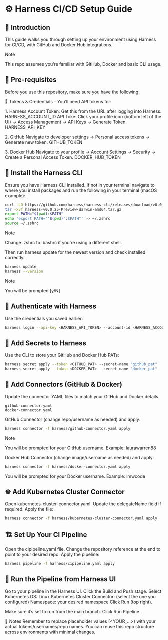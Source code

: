 # ⚙️ Harness CI/CD Setup Guide

## 🚀 Introduction

This guide walks you through setting up your environment using Harness for CI/CD, with GitHub and Docker Hub integrations.

> [!NOTE]
> This repo assumes you’re familiar with GitHub, Docker and basic CLI usage.

## 📌 Pre-requisites

Before you use this repository, make sure you have the following:

🔐 Tokens & Credentials - You’ll need API tokens for:

1. Harness
Account Token: Get this from the URL after logging into Harness. HARNESS_ACCOUNT_ID
API Toke: Click your profile icon (bottom left of the UI) → Access Management → API Keys → Generate Token. HARNESS_API_KEY

2. GitHub
Navigate to developer settings → Personal access tokens → Generate new token. GITHUB_TOKEN

3. Docker Hub
Navigate to your profile → Account Settings → Security → Create a Personal Access Token. DOCKER_HUB_TOKEN

## 🧰 Install the Harness CLI

Ensure you have Harness CLI installed. If not in your terminal navigate to where you install packages and run the following in your terminal (macOS example):

```bash
curl -LO https://github.com/harness/harness-cli/releases/download/v0.0.25-Preview/harness-v0.0.25-Preview-darwin-amd64.tar.gz
tar -xvf harness-v0.0.25-Preview-darwin-amd64.tar.gz
export PATH="$(pwd):$PATH"
echo 'export PATH="'$(pwd)':$PATH"' >> ~/.zshrc
source ~/.zshrc
```

> [!NOTE]
> Change .zshrc to .bashrc if you're using a different shell.

Then run harness update for the newest version and check installed correctly.

```bash
harness update
harness --version
```

> [!NOTE]
> You will be prompted [y/N]

## 🔑 Authenticate with Harness

Use the credentials you saved earlier:

```bash
harness login --api-key <HARNESS_API_TOKEN> --account-id <HARNESS_ACCOUNT_ID>
```

## 🔐 Add Secrets to Harness

Use the CLI to store your GitHub and Docker Hub PATs:

```bash
harness secret apply --token <GITHUB_PAT> --secret-name "github_pat"
harness secret apply --token <DOCKER_PAT> --secret-name "docker_pat"
```

## 🔗 Add Connectors (GitHub & Docker)

Update the connector YAML files to match your GitHub and Docker details.

```text
github-connector.yaml
docker-connector.yaml
```

GitHub Connector (change repo/username as needed) and apply:

```bash
harness connector -f harness/github-connector.yaml apply
```

> [!NOTE]
> You will be prompted for your GitHub username.
> Example: laurawarren88

Docker Hub Connector (change image/username as needed) and apply:

```bash
harness connector -f harness/docker-connector.yaml apply
```

You will be prompted for your Docker username.
Example: lmwcode

## ☸️ Add Kubernetes Cluster Connector

Open kubernetes-cluster-connector.yaml.
Update the delegateName field if required.
Apply the file:

```bash
harness connector -f harness/kubernetes-cluster-connector.yaml apply
```

## 🏗️ Set Up Your CI Pipeline

Open the cipipeline.yaml file.
Change the repository reference at the end to point to your desired repo.
Apply the pipeline:

```bash
harness pipeline -f harness/cipipeline.yaml apply
```

## 🚀 Run the Pipeline from Harness UI

Go to your pipeline in the Harness UI.
Click the Build and Push stage.
Select Kubernetes
OS: Linux
Kubernetes Cluster Connector: (select the one you configured)
Namespace: your desired namespace
Click Run (top right).

Make sure it’s set to run from the main branch.
Click Run Pipeline.

📝 Notes
Remember to replace placeholder values (<YOUR_...>) with your actual tokens/usernames/repo names.
You can reuse this repo structure across environments with minimal changes.
